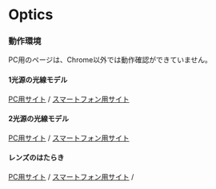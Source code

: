# Optics
### 動作環境
PC用のページは、Chrome以外では動作確認ができていません。

#### 1光源の光線モデル
[PC用サイト](https://phys-ken.github.io/Optics/tutorial2_1slit.html) /
[スマートフォン用サイト](https://phys-ken.github.io/Optics/tutorial2_1slit-phone.html)

#### 2光源の光線モデル
[PC用サイト](https://phys-ken.github.io/Optics/tutorial2_2light.html) /
[スマートフォン用サイト]()

#### レンズのはたらき
[PC用サイト](https://phys-ken.github.io/Optics/Lens.html) /
[スマートフォン用サイト](https://phys-ken.github.io/Optics/Lens-phone.html) /

